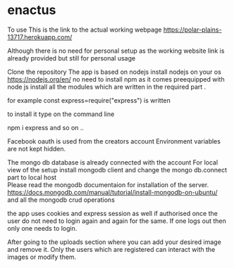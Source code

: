 # enactus
To use 
This is the link to the actual working webpage https://polar-plains-13717.herokuapp.com/

Although there is no need for personal setup as the working website link is already provided but still for personal usage

Clone the repository 
The app is based on nodejs
install nodejs on your os https://nodejs.org/en/
no need to install npm as it comes preequipped with node js
install all the modules which are written in the required part .

for example const express=require("express") is written 

to install it type on the command line

npm i express
and so on ..


Facebook oauth is used from the creators account
Environment variables are not kept hidden.

The mongo db database is already connected with the account 
For local view of the setup install mongodb client and change the mongo db.connect part to local host  
Please read the mongodb documentaion for installation of the server.
https://docs.mongodb.com/manual/tutorial/install-mongodb-on-ubuntu/
and all the mongodb crud operations 

the app uses cookies and express session as well if authorised once the user do not need to login again and again for the same.
If one logs out then only one needs to login.

After going to the uploads section where you can add your desired image and remove it.
Only the users which are registered can interact with the images or modify them.



